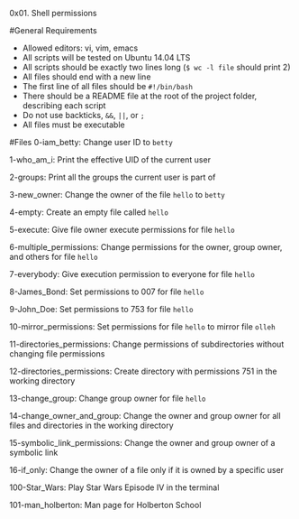 0x01. Shell permissions

#General Requirements
- Allowed editors: vi, vim, emacs
- All scripts will be tested on Ubuntu 14.04 LTS
- All scripts should be exactly two lines long (`$ wc -l file` should print 2)
- All files should end with a new line
- The first line of all files should be `#!/bin/bash`
- There should be a README file at the root of the project folder, describing each script
- Do not use backticks, `&&`, `||`, or `;`
- All files must be executable

#Files
0-iam_betty:
Change user ID to `betty`

1-who_am_i:
Print the effective UID of the current user

2-groups:
Print all the groups the current user is part of

3-new_owner:
Change the owner of the file `hello` to `betty`

4-empty:
Create an empty file called `hello`

5-execute:
Give file owner execute permissions for file `hello`

6-multiple_permissions:
Change permissions for the owner, group owner, and others for file `hello`

7-everybody:
Give execution permission to everyone for file `hello`

8-James_Bond:
Set permissions to 007 for file `hello`

9-John_Doe:
Set permissions to 753 for file `hello`

10-mirror_permissions:
Set permissions for file `hello` to mirror file `olleh`

11-directories_permissions:
Change permissions of subdirectories without changing file permissions

12-directories_permissions:
Create directory with permissions 751 in the working directory

13-change_group:
Change group owner for file `hello`

14-change_owner_and_group:
Change the owner and group owner for all files and directories in the working directory

15-symbolic_link_permissions:
Change the owner and group owner of a symbolic link

16-if_only:
Change the owner of a file only if it is owned by a specific user

100-Star_Wars:
Play Star Wars Episode IV in the terminal

101-man_holberton:
Man page for Holberton School
